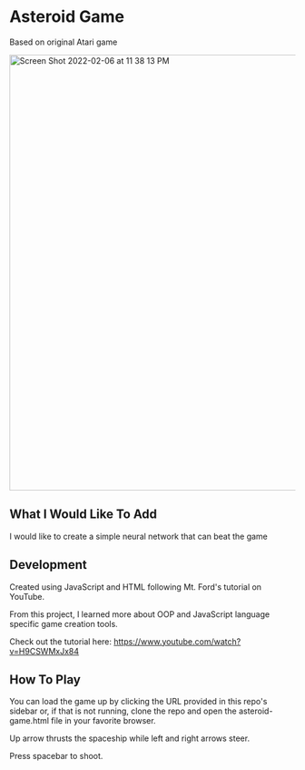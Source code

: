 # Asteroid Game

Based on original Atari game


<img width="766" alt="Screen Shot 2022-02-06 at 11 38 13 PM" src="https://user-images.githubusercontent.com/95384975/152730746-987fe81c-7e3d-4ec5-a111-227038629ed7.png">

## What I Would Like To Add

I would like to create a simple neural network that can beat the game

## Development

Created using JavaScript and HTML following Mt. Ford's tutorial on YouTube. 

From this project, I learned more about OOP and JavaScript language specific game creation tools.

Check out the tutorial here:
https://www.youtube.com/watch?v=H9CSWMxJx84


## How To Play

You can load the game up by clicking the URL provided in this repo's sidebar or, if that is not running, clone the repo and 
open the asteroid-game.html file in your favorite browser.

Up arrow thrusts the spaceship while left and right arrows steer.

Press spacebar to shoot.







